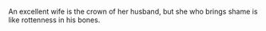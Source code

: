 An excellent wife is the crown of her husband, but she who brings shame is like rottenness in his bones.
